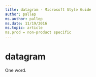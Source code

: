 ```yaml
---
title: datagram - Microsoft Style Guide
author: pallep
ms.author: pallep
ms.date: 11/19/2016
ms.topic: article
ms.prod = non-product specific
---
```


# datagram

One word.
